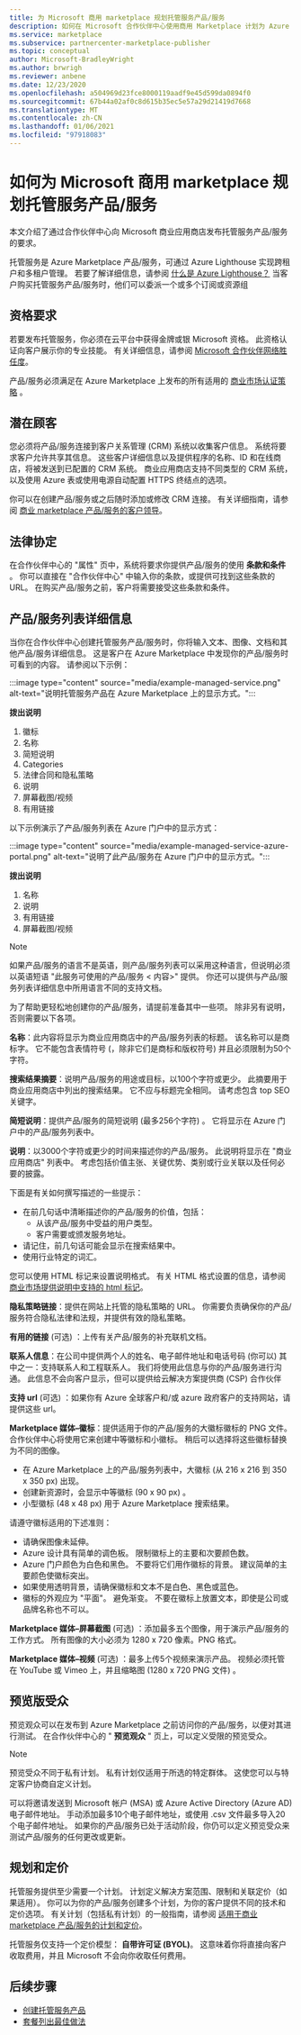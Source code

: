 ```yaml
---
title: 为 Microsoft 商用 marketplace 规划托管服务产品/服务
description: 如何在 Microsoft 合作伙伴中心使用商用 Marketplace 计划为 Azure Marketplace 计划新的托管服务产品/服务。
ms.service: marketplace
ms.subservice: partnercenter-marketplace-publisher
ms.topic: conceptual
author: Microsoft-BradleyWright
ms.author: brwrigh
ms.reviewer: anbene
ms.date: 12/23/2020
ms.openlocfilehash: a504969d23fce8000119aadf9e45d599da0894f0
ms.sourcegitcommit: 67b44a02af0c8d615b35ec5e57a29d21419d7668
ms.translationtype: MT
ms.contentlocale: zh-CN
ms.lasthandoff: 01/06/2021
ms.locfileid: "97918083"
---
```

# <a name="how-to-plan-a-managed-service-offer-for-the-microsoft-commercial-marketplace"></a>如何为 Microsoft 商用 marketplace 规划托管服务产品/服务

本文介绍了通过合作伙伴中心向 Microsoft 商业应用商店发布托管服务产品/服务的要求。

托管服务是 Azure Marketplace 产品/服务，可通过 Azure Lighthouse 实现跨租户和多租户管理。 若要了解详细信息，请参阅 [什么是 Azure Lighthouse？](../lighthouse/overview.md) 当客户购买托管服务产品/服务时，他们可以委派一个或多个订阅或资源组

## <a name="eligibility-requirements"></a>资格要求

若要发布托管服务，你必须在云平台中获得金牌或银 Microsoft 资格。 此资格认证向客户展示你的专业技能。 有关详细信息，请参阅 [Microsoft 合作伙伴网络胜任度](https://partner.microsoft.com/membership/competencies)。

产品/服务必须满足在 Azure Marketplace 上发布的所有适用的 [商业市场认证策略](https://docs.microsoft.com/legal/marketplace/certification-policies) 。

## <a name="customer-leads"></a>潜在顾客

您必须将产品/服务连接到客户关系管理 (CRM) 系统以收集客户信息。 系统将要求客户允许共享其信息。 这些客户详细信息以及提供程序的名称、ID 和在线商店，将被发送到已配置的 CRM 系统。 商业应用商店支持不同类型的 CRM 系统，以及使用 Azure 表或使用电源自动配置 HTTPS 终结点的选项。

你可以在创建产品/服务或之后随时添加或修改 CRM 连接。 有关详细指南，请参阅 [商业 marketplace 产品/服务的客户领导](partner-center-portal/commercial-marketplace-get-customer-leads.md)。

## <a name="legal-contracts"></a>法律协定

在合作伙伴中心的 "属性" 页中，系统将要求你提供产品/服务的使用 **条款和条件** 。 你可以直接在 "合作伙伴中心" 中输入你的条款，或提供可找到这些条款的 URL。 在购买产品/服务之前，客户将需要接受这些条款和条件。

## <a name="offer-listing-details"></a>产品/服务列表详细信息

当你在合作伙伴中心创建托管服务产品/服务时，你将输入文本、图像、文档和其他产品/服务详细信息。 这是客户在 Azure Marketplace 中发现你的产品/服务时可看到的内容。 请参阅以下示例：

:::image type="content" source="media/example-managed-service.png" alt-text="说明托管服务产品在 Azure Marketplace 上的显示方式。":::

**拨出说明**

1. 徽标
1. 名称
1. 简短说明
1. Categories
1. 法律合同和隐私策略
1. 说明
1. 屏幕截图/视频
1. 有用链接

以下示例演示了产品/服务列表在 Azure 门户中的显示方式：

:::image type="content" source="media/example-managed-service-azure-portal.png" alt-text="说明了此产品/服务在 Azure 门户中的显示方式。":::

**拨出说明**

1. 名称
2. 说明
3. 有用链接
4. 屏幕截图/视频

> [!NOTE]
> 如果产品/服务的语言不是英语，则产品/服务列表可以采用这种语言，但说明必须以英语短语 "此服务可使用的产品/服务 &lt; 内容>" 提供。 你还可以提供与产品/服务列表详细信息中所用语言不同的支持文档。

为了帮助更轻松地创建你的产品/服务，请提前准备其中一些项。 除非另有说明，否则需要以下各项。

**名称**：此内容将显示为商业应用商店中的产品/服务列表的标题。 该名称可以是商标字。 它不能包含表情符号 (，除非它们是商标和版权符号) 并且必须限制为50个字符。

**搜索结果摘要**：说明产品/服务的用途或目标，以100个字符或更少。 此摘要用于商业应用商店中列出的搜索结果。 它不应与标题完全相同。 请考虑包含 top SEO 关键字。

**简短说明**：提供产品/服务的简短说明 (最多256个字符) 。 它将显示在 Azure 门户中的产品/服务列表中。

**说明**：以3000个字符或更少的时间来描述你的产品/服务。 此说明将显示在 "商业应用商店" 列表中。 考虑包括价值主张、关键优势、类别或行业关联以及任何必要的披露。

下面是有关如何撰写描述的一些提示：

* 在前几句话中清晰描述你的产品/服务的价值，包括：
    * 从该产品/服务中受益的用户类型。
    * 客户需要或颁发服务地址。
* 请记住，前几句话可能会显示在搜索结果中。
* 使用行业特定的词汇。

您可以使用 HTML 标记来设置说明格式。 有关 HTML 格式设置的信息，请参阅 [商业市场提供说明中支持的 html 标记](./supported-html-tags.md)。

**隐私策略链接**：提供在网站上托管的隐私策略的 URL。 你需要负责确保你的产品/服务符合隐私法律和法规，并提供有效的隐私策略。

**有用的链接** (可选) ：上传有关产品/服务的补充联机文档。

**联系人信息**：在公司中提供两个人的姓名、电子邮件地址和电话号码 (你可以) 其中之一：支持联系人和工程联系人。 我们将使用此信息与你的产品/服务进行沟通。 此信息不会向客户显示，但可以提供给云解决方案提供商 (CSP) 合作伙伴

**支持 url** (可选) ：如果你有 Azure 全球客户和/或 azure 政府客户的支持网站，请提供这些 url。

**Marketplace 媒体–徽标**：提供适用于你的产品/服务的大徽标徽标的 PNG 文件。 合作伙伴中心将使用它来创建中等徽标和小徽标。 稍后可以选择将这些徽标替换为不同的图像。

* 在 Azure Marketplace 上的产品/服务列表中，大徽标 (从 216 x 216 到 350 x 350 px) 出现。
* 创建新资源时，会显示中等徽标 (90 x 90 px) 。
* 小型徽标 (48 x 48 px) 用于 Azure Marketplace 搜索结果。

请遵守徽标适用的下述准则：

* 请确保图像未延伸。
* Azure 设计具有简单的调色板。 限制徽标上的主要和次要颜色数。
* Azure 门户颜色为白色和黑色。 不要将它们用作徽标的背景。 建议简单的主要颜色使徽标突出。
* 如果使用透明背景，请确保徽标和文本不是白色、黑色或蓝色。
* 徽标的外观应为 "平面"。 避免渐变。 不要在徽标上放置文本，即使是公司或品牌名称也不可以。

**Marketplace 媒体–屏幕截图** (可选) ：添加最多五个图像，用于演示产品/服务的工作方式。 所有图像的大小必须为 1280 x 720 像素。PNG 格式。

**Marketplace 媒体–视频** (可选) ：最多上传5个视频来演示产品。 视频必须托管在 YouTube 或 Vimeo 上，并且缩略图 (1280 x 720 PNG 文件) 。

## <a name="preview-audience"></a>预览版受众

预览观众可以在发布到 Azure Marketplace 之前访问你的产品/服务，以便对其进行测试。 在合作伙伴中心的 " **预览观众** " 页上，可以定义受限的预览受众。

> [!NOTE]
> 预览受众不同于私有计划。 私有计划仅适用于所选的特定群体。 这使您可以与特定客户协商自定义计划。

可以将邀请发送到 Microsoft 帐户 (MSA) 或 Azure Active Directory (Azure AD) 电子邮件地址。 手动添加最多10个电子邮件地址，或使用 .csv 文件最多导入20个电子邮件地址。 如果你的产品/服务已处于活动阶段，你仍可以定义预览受众来测试产品/服务的任何更改或更新。

## <a name="plans-and-pricing"></a>规划和定价

托管服务提供至少需要一个计划。 计划定义解决方案范围、限制和关联定价（如果适用）。 你可以为你的产品/服务创建多个计划，为你的客户提供不同的技术和定价选项。 有关计划（包括私有计划）的一般指南，请参阅 [适用于商业 marketplace 产品/服务的计划和定价](plans-pricing.md)。

托管服务仅支持一个定价模型： **自带许可证 (BYOL)**。 这意味着你将直接向客户收取费用，并且 Microsoft 不会向你收取任何费用。

## <a name="next-steps"></a>后续步骤

* [创建托管服务产品](./create-managed-service-offer.md)
* [套餐列出最佳做法](./gtm-offer-listing-best-practices.md)
